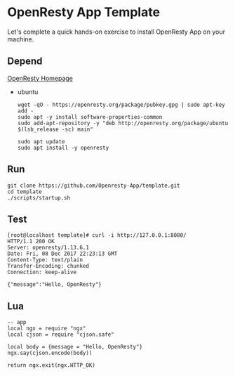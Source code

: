 # OpenResty App Template

Let's complete a quick hands-on exercise to install OpenResty App on your machine.

## Depend

[OpenResty Homepage](http://openresty.org/en/installation.html)

* ubuntu 
  ```
  wget -qO - https://openresty.org/package/pubkey.gpg | sudo apt-key add -
  sudo apt -y install software-properties-common
  sudo add-apt-repository -y "deb http://openresty.org/package/ubuntu $(lsb_release -sc) main"

  sudo apt update
  sudo apt install -y openresty
  ```

## Run

```
git clone https://github.com/Openresty-App/template.git
cd template
./scripts/startup.sh
```

## Test

```lang=shell
[root@localhost template]# curl -i http://127.0.0.1:8080/
HTTP/1.1 200 OK
Server: openresty/1.13.6.1
Date: Fri, 08 Dec 2017 22:23:13 GMT
Content-Type: text/plain
Transfer-Encoding: chunked
Connection: keep-alive

{"message":"Hello, OpenResty"}
```

## Lua

```lang=lua
-- app
local ngx = require "ngx"
local cjson = require "cjson.safe"

local body = {message = "Hello, OpenResty"}
ngx.say(cjson.encode(body))

return ngx.exit(ngx.HTTP_OK)
```
